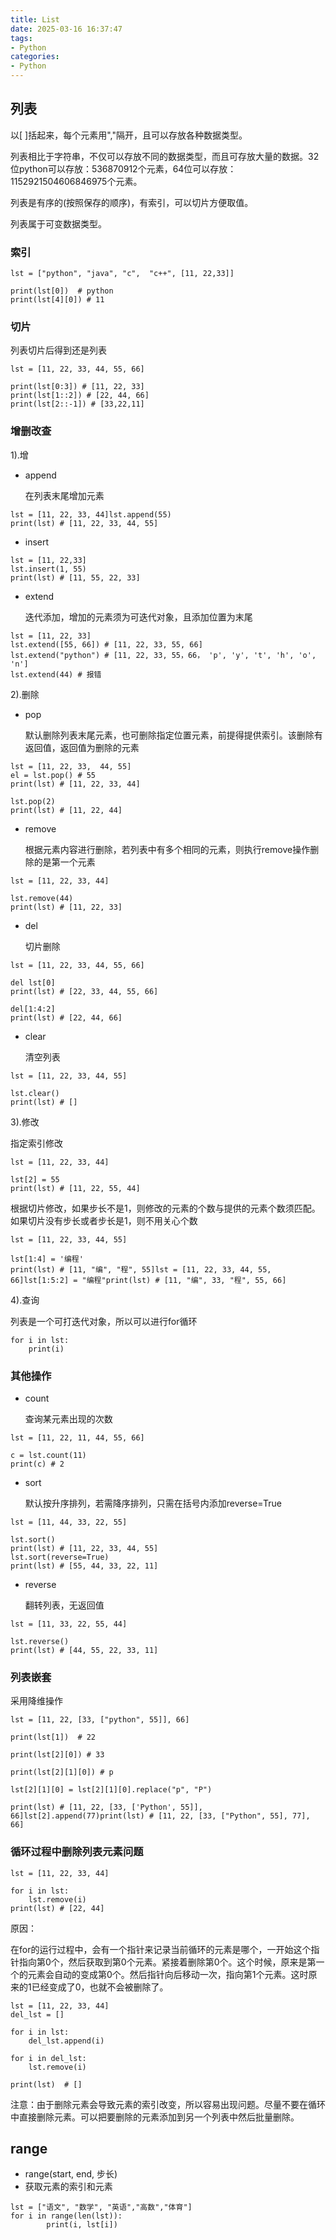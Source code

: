 ```yaml
---
title: List
date: 2025-03-16 16:37:47
tags:
- Python
categories:
- Python
---
```


## 列表

  以[ ]括起来，每个元素用","隔开，且可以存放各种数据类型。

  列表相比于字符串，不仅可以存放不同的数据类型，而且可存放大量的数据。32位python可以存放：536870912个元素，64位可以存放：1152921504606846975个元素。

  列表是有序的(按照保存的顺序)，有索引，可以切片方便取值。

  列表属于可变数据类型。

### 索引

```
lst = ["python", "java", "c",  "c++", [11, 22,33]]

print(lst[0])  # python
print(lst[4][0]) # 11
```

### 切片

  列表切片后得到还是列表

```
lst = [11, 22, 33, 44, 55, 66]

print(lst[0:3]) # [11, 22, 33] 
print(lst[1::2]) # [22, 44, 66]
print(lst[2::-1]) # [33,22,11]
```

### 增删改查

1).增

- append

  在列表末尾增加元素

```
lst = [11, 22, 33, 44]lst.append(55)
print(lst) # [11, 22, 33, 44, 55]
```

- insert

```
lst = [11, 22,33]
lst.insert(1, 55)
print(lst) # [11, 55, 22, 33]
```

- extend

  迭代添加，增加的元素须为可迭代对象，且添加位置为末尾

```
lst = [11, 22, 33]
lst.extend([55, 66]) # [11, 22, 33, 55, 66]
lst.extend("python") # [11, 22, 33, 55，66， 'p', 'y', 't', 'h', 'o', 'n']
lst.extend(44) # 报错
```

2).删除

- pop

  默认删除列表末尾元素，也可删除指定位置元素，前提得提供索引。该删除有返回值，返回值为删除的元素

```
lst = [11, 22, 33,  44, 55]
el = lst.pop() # 55
print(lst) # [11, 22, 33, 44]

lst.pop(2)
print(lst) # [11, 22, 44]
```

- remove

   根据元素内容进行删除，若列表中有多个相同的元素，则执行remove操作删除的是第一个元素

```
lst = [11, 22, 33, 44]

lst.remove(44)
print(lst) # [11, 22, 33]
```

- del

  切片删除

```
lst = [11, 22, 33, 44, 55, 66]

del lst[0] 
print(lst) # [22, 33, 44, 55, 66]

del[1:4:2] 
print(lst) # [22, 44, 66]
```

- clear

  清空列表

```
lst = [11, 22, 33, 44, 55]

lst.clear()
print(lst) # []
```

 3).修改

  指定索引修改

```
lst = [11, 22, 33, 44]

lst[2] = 55
print(lst) # [11, 22, 55, 44]
```

  根据切片修改，如果步长不是1，则修改的元素的个数与提供的元素个数须匹配。如果切片没有步长或者步长是1，则不用关心个数

```
lst = [11, 22, 33, 44, 55]

lst[1:4] = '编程'
print(lst) # [11, "编", "程", 55]lst = [11, 22, 33, 44, 55, 66]lst[1:5:2] = "编程"print(lst) # [11, "编", 33, "程", 55, 66]
```

 4).查询

  列表是一个可打迭代对象，所以可以进行for循环

```
for i in lst:
    print(i)
```



### 其他操作

- count

  查询某元素出现的次数

```
lst = [11, 22, 11, 44, 55, 66]

c = lst.count(11)
print(c) # 2
```

- sort

  默认按升序排列，若需降序排列，只需在括号内添加reverse=True

```
lst = [11, 44, 33, 22, 55]

lst.sort()
print(lst) # [11, 22, 33, 44, 55]
lst.sort(reverse=True) 
print(lst) # [55, 44, 33, 22, 11]
```

- reverse

  翻转列表，无返回值

```
lst = [11, 33, 22, 55, 44]

lst.reverse()
print(lst) # [44, 55, 22, 33, 11]
```



### 列表嵌套

  采用降维操作

```
lst = [11, 22, [33, ["python", 55]], 66]

print(lst[1])  # 22

print(lst[2][0]) # 33

print(lst[2][1][0]) # p

lst[2][1][0] = lst[2][1][0].replace("p", "P")

print(lst) # [11, 22, [33, ['Python', 55]], 66]lst[2].append(77)print(lst) # [11, 22, [33, ["Python", 55], 77], 66]
```



### 循环过程中删除列表元素问题

```
lst = [11, 22, 33, 44]

for i in lst:
    lst.remove(i)
print(lst) # [22, 44]
```

原因：

  在for的运行过程中，会有一个指针来记录当前循环的元素是哪个，一开始这个指针指向第0个，然后获取到第0个元素。紧接着删除第0个。这个时候，原来是第一个的元素会自动的变成第0个。然后指针向后移动一次，指向第1个元素。这时原来的1已经变成了0，也就不会被删除了。

```
lst = [11, 22, 33, 44]
del_lst = []

for i in lst:
    del_lst.append(i)

for i in del_lst:
    lst.remove(i)

print(lst)  # []
```

 注意：由于删除元素会导致元素的索引改变，所以容易出现问题。尽量不要在循环中直接删除元素。可以把要删除的元素添加到另一个列表中然后批量删除。



## range

- range(start, end, 步长)
- 获取元素的索引和元素

```
lst = ["语文", "数学", "英语","高数","体育"]
for i in range(len(lst)):
        print(i, lst[i])
```
